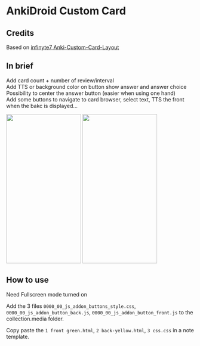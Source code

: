 # AnkiDroid Custom Card


## Credits
Based on [infinyte7 Anki-Custom-Card-Layout](https://github.com/infinyte7/Anki-Custom-Card-Layout)



## In brief
Add card count + number of review/interval  
Add TTS or background color on button show answer and answer choice  
Possibility to center the answer button (easier when using one hand)  
Add some buttons to navigate to card browser, select text, TTS the front when the bakc is displayed...    


<img src="https://user-images.githubusercontent.com/15843700/146651444-fa0ce371-c743-4138-86d1-150038e37802.jpg" width="200" height="400" />
<img src="https://user-images.githubusercontent.com/15843700/146651442-b14cce36-239e-4fa2-81e2-1ee4c98b198a.jpg" width="200" height="400" />




 ## How to use

 
Need Fullscreen mode turned on

Add the 3 files `0000_00_js_addon_buttons_style.css`, `0000_00_js_addon_button_back.js`, `0000_00_js_addon_button_front.js` to the collection.media folder.

Copy paste the `1 front green.html`, `2 back-yellow.html`, `3 css.css` in a note template.
